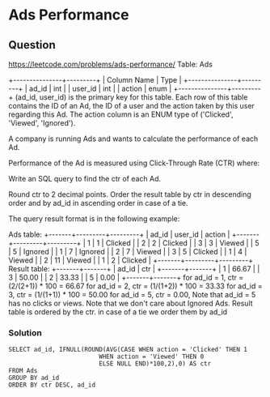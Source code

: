 # Ads Performance
## Question
https://leetcode.com/problems/ads-performance/
Table: Ads

+---------------+---------+
| Column Name   | Type    |
+---------------+---------+
| ad_id         | int     |
| user_id       | int     |
| action        | enum    |
+---------------+---------+
(ad_id, user_id) is the primary key for this table.
Each row of this table contains the ID of an Ad, the ID of a user and the action taken by this user regarding this Ad.
The action column is an ENUM type of ('Clicked', 'Viewed', 'Ignored').
 

A company is running Ads and wants to calculate the performance of each Ad.

Performance of the Ad is measured using Click-Through Rate (CTR) where:



Write an SQL query to find the ctr of each Ad.

Round ctr to 2 decimal points. Order the result table by ctr in descending order and by ad_id in ascending order in case of a tie.

The query result format is in the following example:

Ads table:
+-------+---------+---------+
| ad_id | user_id | action  |
+-------+---------+---------+
| 1     | 1       | Clicked |
| 2     | 2       | Clicked |
| 3     | 3       | Viewed  |
| 5     | 5       | Ignored |
| 1     | 7       | Ignored |
| 2     | 7       | Viewed  |
| 3     | 5       | Clicked |
| 1     | 4       | Viewed  |
| 2     | 11      | Viewed  |
| 1     | 2       | Clicked |
+-------+---------+---------+
Result table:
+-------+-------+
| ad_id | ctr   |
+-------+-------+
| 1     | 66.67 |
| 3     | 50.00 |
| 2     | 33.33 |
| 5     | 0.00  |
+-------+-------+
for ad_id = 1, ctr = (2/(2+1)) * 100 = 66.67
for ad_id = 2, ctr = (1/(1+2)) * 100 = 33.33
for ad_id = 3, ctr = (1/(1+1)) * 100 = 50.00
for ad_id = 5, ctr = 0.00, Note that ad_id = 5 has no clicks or views.
Note that we don't care about Ignored Ads.
Result table is ordered by the ctr. in case of a tie we order them by ad_id
### Solution
```
SELECT ad_id, IFNULL(ROUND(AVG(CASE WHEN action = 'Clicked' THEN 1
                         WHEN action = 'Viewed' THEN 0
                         ELSE NULL END)*100,2),0) AS ctr
FROM Ads
GROUP BY ad_id
ORDER BY ctr DESC, ad_id
```
